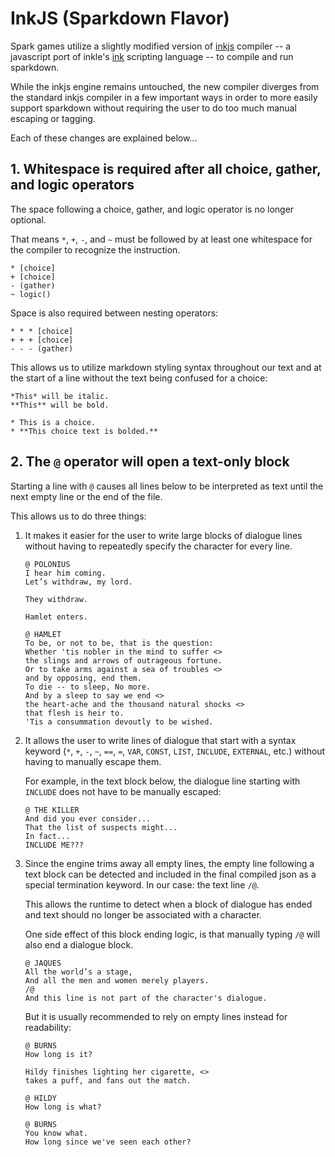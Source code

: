 
# InkJS (Sparkdown Flavor)

Spark games utilize a slightly modified version of [inkjs](https://github.com/y-lohse/inkjs/) compiler -- a javascript port of inkle's [ink](https://github.com/inkle/ink) scripting language -- to compile and run sparkdown.

While the inkjs engine remains untouched, the new compiler diverges from the standard inkjs compiler in a few important ways in order to more easily support sparkdown without requiring the user to do too much manual escaping or tagging.

Each of these changes are explained below...

## 1. Whitespace is required after all choice, gather, and logic operators

The space following a choice, gather, and logic operator is no longer optional. 

That means `*`, `+`, `-`, and `~` must be followed by at least one whitespace for the compiler to recognize the instruction. 

```
* [choice]
+ [choice]
- (gather)
~ logic()
```

Space is also required between nesting operators:

```
* * * [choice]
+ + + [choice]
- - - (gather)
```

This allows us to utilize markdown styling syntax throughout our text and at the start of a line without the text being confused for a choice:

```
*This* will be italic.
**This** will be bold.

* This is a choice.
* **This choice text is bolded.**
```

## 2. The `@` operator will open a text-only block

Starting a line with `@` causes all lines below to be interpreted as text until the next empty line or the end of the file.

This allows us to do three things:

1. It makes it easier for the user to write large blocks of dialogue lines without having to repeatedly specify the character for every line.

    ```
    @ POLONIUS 
    I hear him coming.
    Let’s withdraw, my lord.

    They withdraw.

    Hamlet enters.

    @ HAMLET
    To be, or not to be, that is the question:
    Whether 'tis nobler in the mind to suffer <>
    the slings and arrows of outrageous fortune.
    Or to take arms against a sea of troubles <>
    and by opposing, end them. 
    To die -- to sleep, No more.
    And by a sleep to say we end <>
    the heart-ache and the thousand natural shocks <>
    that flesh is heir to. 
    'Tis a consummation devoutly to be wished.
    ```

2. It allows the user to write lines of dialogue that start with a syntax keyword (`*`, `+`, `-`, `~`, `==`, `=`, `VAR`, `CONST`, `LIST`, `INCLUDE`, `EXTERNAL`, etc.) without having to manually escape them. 

    For example, in the text block below, the dialogue line starting with `INCLUDE` does not have to be manually escaped:

    ```
    @ THE KILLER
    And did you ever consider...
    That the list of suspects might...
    In fact...
    INCLUDE ME???
    ```

3. Since the engine trims away all empty lines, the empty line following a text block can be detected and included in the final compiled json as a special termination keyword. In our case: the text line `/@`.

    This allows the runtime to detect when a block of dialogue has ended and text should no longer be associated with a character.

    One side effect of this block ending logic, is that manually typing `/@` will also end a dialogue block.

    ```
    @ JAQUES
    All the world’s a stage,
    And all the men and women merely players.
    /@
    And this line is not part of the character's dialogue.
    ```

    But it is usually recommended to rely on empty lines instead for readability:

    ```
    @ BURNS
    How long is it?

    Hildy finishes lighting her cigarette, <>
    takes a puff, and fans out the match.

    @ HILDY
    How long is what?

    @ BURNS
    You know what.
    How long since we've seen each other?
    ```

